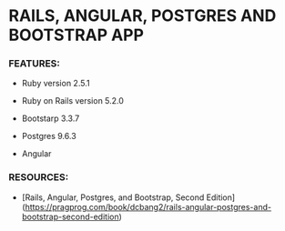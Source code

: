# RAILS, ANGULAR, POSTGRES AND  BOOTSTRAP APP 

### FEATURES:

* Ruby version 2.5.1

* Ruby on Rails version 5.2.0

* Bootstarp 3.3.7

* Postgres 9.6.3

* Angular 

### RESOURCES:

* [Rails, Angular, Postgres, and Bootstrap, Second Edition] (https://pragprog.com/book/dcbang2/rails-angular-postgres-and-bootstrap-second-edition)

